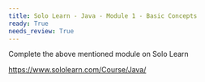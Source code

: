 ```yaml
---
title: Solo Learn - Java - Module 1 - Basic Concepts
ready: True
needs_review: True
---
```


Complete the above mentioned module on Solo Learn

https://www.sololearn.com/Course/Java/
